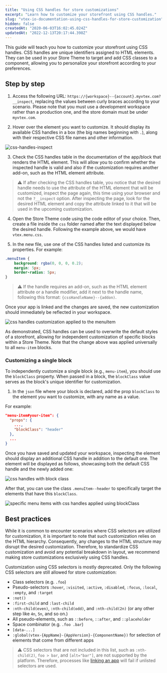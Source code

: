 ```yaml
---
title: "Using CSS handles for store customizations"
excerpt: "Learn how to customize your storefront using CSS handles."
slug: "vtex-io-documentation-using-css-handles-for-store-customization"
hidden: false
createdAt: "2020-06-03T16:02:45.024Z"
updatedAt: "2022-12-13T20:17:44.398Z"
---
```



This guide will teach you how to customize your storefront using CSS handles. CSS handles are unique identifiers assigned to HTML elements. They can be used in your Store Theme to target and add CSS classes to a component, allowing you to personalize your storefront according to your preferences.


## Step by step

1. Access the following URL: `https://{workspace}--{account}.myvtex.com?__inspect`, replacing the values between curly braces according to your scenario. Please note that you must use a development workspace rather than a production one, and the store domain must be under `myvtex.com`.

2. Hover over the element you want to customize. It should display its available CSS handles in a box (the big names beginning with `.`), along with their respective CSS file names and other information.

![css-handles-inspect](https://cdn.jsdelivr.net/gh/vtexdocs/dev-portal-content@main/images/vtex-io-documentation-using-css-handles-for-store-customization-0.png)

3. Check the CSS handles table in the documentation of the app/block that renders the HTML element. This will allow you to confirm whether the inspected handle is valid and also if the customization requires another add-on, such as the HTML element attribute.

> ⚠️ If after checking the CSS handles table, you notice that the desired handle needs to use the attribute of the HTML element that will be customized, inspect the page again, this time using your browser and not the `?__inspect` option. After inspecting the page, look for the desired HTML element and copy the attribute linked to it that will be used in the upcoming customization.

4. Open the Store Theme code using the code editor of your choice. Then, create a file inside the `css` folder named after the text displayed below the desired handle. Following the example above, we would have `vtex.menu.css`.

5. In the new file, use one of the CSS handles listed and customize its properties. For example:

```css
.menuItem {  
    background: rgba(0, 0, 0, 0.2);
    margin: 5px;
    border-radius: 5px;
}
```

> ⚠️ If the handle requires an add-on, such as the HTML element attribute or a handle modifier, add it next to the handle name, following this format: `{cssHandleName}--{addon)`.

Once your app is linked and the changes are saved, the new customization should immediately be reflected in your workspace.

![css handles customization applied to the menuItem](https://cdn.jsdelivr.net/gh/vtexdocs/dev-portal-content@main/images/vtex-io-documentation-using-css-handles-for-store-customization-1.png)

As demonstrated, CSS handles can be used to overwrite the default styles of a storefront, allowing for independent customization of specific blocks within a Store Theme. Note that the change above was applied universally to all `menu-item` blocks.



### Customizing a single block

To independently customize a single block (e.g., `menu-item`), you should use the  `blockClass` property. When passed in a block, the `blockClass` value serves as the block's unique identifier for customization.
1. In the `json` file where your block is declared, add the prop `blockClass` to the element you want to customize, with any name as a value.

For example:

```json
"menu-item#your-item": {
  "props": {
    ...,
    "blockClass": "header"
  },
  ...
}
```

Once you have saved and updated your workspace, inspecting the element should display an additional CSS handle in addition to the default one. The element will be displayed as follows, showcasing both the default CSS handle and the newly added one:

![css handles with block class](https://cdn.jsdelivr.net/gh/vtexdocs/dev-portal-content@main/images/vtex-io-documentation-using-css-handles-for-store-customization-2.png)

After that, you can use the class `.menuItem--header` to specifically target the elements that have this `blockClass`.

![specific menu items with css handles applied using blockClass](https://cdn.jsdelivr.net/gh/vtexdocs/dev-portal-content@main/images/vtex-io-documentation-using-css-handles-for-store-customization-3.png)

## Best practices

While it is common to encounter scenarios where CSS selectors are utilized for customization, it is important to note that such customization relies on the HTML hierarchy. Consequently, any changes to the HTML structure may disrupt the desired customization. Therefore, to standardize CSS customization and avoid any potential breakdown in layout, we recommend making store customizations exclusively using CSS handles.


Customization using CSS selectors is mostly deprecated. Only the following CSS selectors are still allowed for store customization:

- Class selectors (e.g. `.foo`)
- Pseudo-selectors `:hover`, `:visited`, `:active`, `:disabled`, `:focus`, `:local`, `:empty`, and `:target`
- `:not()`
- `:first-child` and `:last-child`
- `:nth-child(even)`, `:nth-child(odd)`, and `:nth-child(2n)` (or any other step like `4n`, `5n`, and so on.)
- All pseudo-elements, such as  `::before`, `::after`, and `::placeholder`
- Space combinator (e.g. `.foo .bar`)
- `[data-...]`
- `:global(vtex-{AppName}-{AppVersion}-{ComponentName})` for selection of elements that come from different apps

> ⚠️ CSS selectors that are not included in this list, such as `:nth-child(2)`, `foo > bar`, and `[alt="bar"]`, are not supported by the platform. Therefore, processes like [linking an app](https://developers.vtex.com/docs/guides/vtex-io-documentation-linking-an-app) will fail if unlisted selectors are used.

